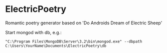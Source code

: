 # ElectricPoetry
Romantic poetry generator based on 'Do Androids Dream of Electric Sheep'

Start mongod with db, e.g.: 
```
"C:\Program Files\MongoDB\Server\3.2\bin\mongod.exe" --dbpath C:\Users\YourName\Documents\ElectricPoetry\db
```

